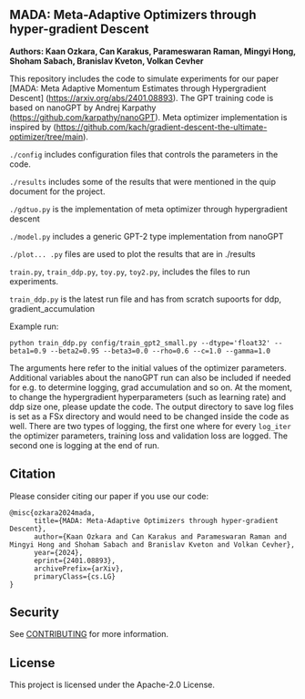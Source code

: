 ## MADA: Meta-Adaptive Optimizers through hyper-gradient Descent

**Authors: Kaan Ozkara, Can Karakus, Parameswaran Raman, Mingyi Hong, Shoham Sabach, Branislav Kveton, Volkan Cevher**

This repository includes the code to simulate experiments for our paper [MADA: Meta Adaptive Momentum Estimates through Hypergradient Descent] (https://arxiv.org/abs/2401.08893). The GPT training code is based on nanoGPT by Andrej Karpathy (https://github.com/karpathy/nanoGPT). Meta optimizer implementation is inspired by (https://github.com/kach/gradient-descent-the-ultimate-optimizer/tree/main).

`./config` includes configuration files that controls the parameters in the code.

`./results` includes some of the results that were mentioned in the quip document for the project.

`./gdtuo.py` is the implementation of meta optimizer through hypergradient descent

`./model.py` includes a generic GPT-2 type implementation from nanoGPT

`./plot... .py` files are used to plot the results that are in ./results

`train.py`, `train_ddp.py`, `toy.py`, `toy2.py`,  includes the files to run experiments. 

`train_ddp.py` is the latest run file and has from scratch supoorts for ddp, gradient_accumulation

Example run:

`python train_ddp.py config/train_gpt2_small.py --dtype='float32' --beta1=0.9 --beta2=0.95 --beta3=0.0 --rho=0.6 --c=1.0 --gamma=1.0`

The arguments here refer to the initial values of the optimizer parameters. Additional variables about the nanoGPT run can also be included if needed for e.g. to determine  logging, grad accumulation and so on. At the moment, to change the hypergradient hyperparameters (such as learning rate) and ddp size one, please update the code. The output directory to save log files is set as a FSx directory and would need to be changed inside the code as well. There are two types of logging, the first one where for every `log_iter` the optimizer parameters, training loss and validation loss are logged. The second one is logging at the end of run.

## Citation

Please consider citing our paper if you use our code:
```text
@misc{ozkara2024mada,
      title={MADA: Meta-Adaptive Optimizers through hyper-gradient Descent}, 
      author={Kaan Ozkara and Can Karakus and Parameswaran Raman and Mingyi Hong and Shoham Sabach and Branislav Kveton and Volkan Cevher},
      year={2024},
      eprint={2401.08893},
      archivePrefix={arXiv},
      primaryClass={cs.LG}
}
```

## Security

See [CONTRIBUTING](CONTRIBUTING.md#security-issue-notifications) for more information.

## License

This project is licensed under the Apache-2.0 License.

